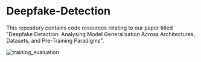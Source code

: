 # Deepfake-Detection
This repository contains code resources relating to our paper titled "Deepfake Detection: Analysing Model Generalisation Across Architectures, Datasets, and Pre-Training Paradigms".


![training_evaluation](https://github.com/sohailahmedkhan/Deepfake-Detection/assets/44908098/7979a56f-f4ae-4104-ac93-a55f980a3e43)

